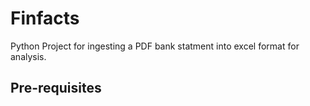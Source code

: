 # Finfacts

Python Project for ingesting a PDF bank statment into excel format for analysis.

## Pre-requisites




